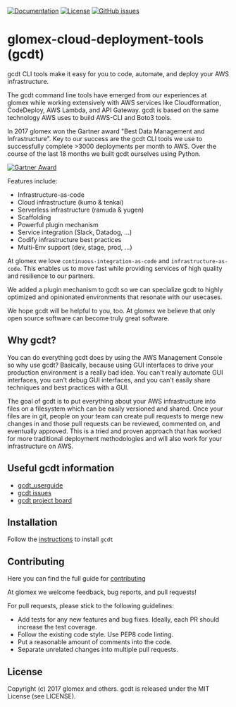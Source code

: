 [![Documentation](https://readthedocs.org/projects/beedo/badge/?version=latest)](http://gcdt.readthedocs.io/en/latest/)
[![License](http://img.shields.io/badge/license-MIT-yellowgreen.svg)](LICENSE)
[![GitHub issues](https://img.shields.io/github/issues/glomex/glomex-cloud-deployment-tools.svg?maxAge=2592000)](https://github.com/glomex/glomex-cloud-deployment-tools/issues)

# glomex-cloud-deployment-tools (gcdt)

gcdt CLI tools make it easy for you to code, automate, and deploy your AWS infrastructure.

The gcdt command line tools have emerged from our experiences at glomex while working extensively with AWS services like Cloudformation, CodeDeploy, AWS Lambda, and API Gateway. gcdt is based on the same technology AWS uses to build AWS-CLI and Boto3 tools.

In 2017 glomex won the Gartner award "Best Data Management and Infrastructure". Key to our success are the gcdt CLI tools we use to successfully complete >3000 deployments per month to AWS. Over the course of the last 18 months we built gcdt ourselves using Python.

[![Gartner Award](https://img.youtube.com/vi/DMArRBH2wAk/mqdefault.jpg)](https://www.youtube.com/watch?v=DMArRBH2wAk)

Features include:

* Infrastructure-as-code
* Cloud infrastructure (kumo & tenkai)
* Serverless infrastructure (ramuda & yugen)
* Scaffolding
* Powerful plugin mechanism
* Service integration (Slack, Datadog, ...)
* Codify infrastructure best practices
* Multi-Env support (dev, stage, prod, ...)

At glomex we love `continuous-integration-as-code` and `infrastructure-as-code`. This enables us to move fast while providing services of high quality and resilience to our partners.

We added a plugin mechanism to gcdt so we can specialize gcdt to highly optimized and opinionated environments that resonate with our usecases.

We hope gcdt will be helpful to you, too. At glomex we believe that only open source software can become truly great software.


## Why gcdt?

You can do everything gcdt does by using the AWS Management Console so why use gcdt? Basically, because using GUI interfaces to drive your production environment is a really bad idea. You can't really automate GUI interfaces, you can't debug GUI interfaces, and you can't easily share techniques and best practices with a GUI.

The goal of gcdt is to put everything about your AWS infrastructure into files on a filesystem which can be easily versioned and shared. Once your files are in git, people on your team can create pull requests to merge new changes in and those pull requests can be reviewed, commented on, and eventually approved. This is a tried and proven approach that has worked for more traditional deployment methodologies and will also work for your infrastructure on AWS.


## Useful gcdt information

* [gcdt_userguide](http://gcdt.readthedocs.io/en/latest/)
* [gcdt issues](https://github.com/glomex/gcdt/issues)
* [gcdt project board](https://github.com/glomex/gcdt/projects/1)


## Installation

Follow the [instructions](http://gcdt.readthedocs.io/en/latest/07_installation.html) to install `gcdt`


## Contributing

Here you can find the full guide for [contributing](http://gcdt.readthedocs.io/en/latest/70_development.html)

At glomex we welcome feedback, bug reports, and pull requests!

For pull requests, please stick to the following guidelines:

* Add tests for any new features and bug fixes. Ideally, each PR should increase the test coverage.
* Follow the existing code style. Use PEP8 code linting.
* Put a reasonable amount of comments into the code.
* Separate unrelated changes into multiple pull requests.


## License

Copyright (c) 2017 glomex and others.
gcdt is released under the MIT License (see LICENSE).
